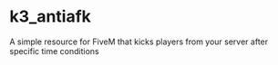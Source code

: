 # k3_antiafk
A simple resource for FiveM that kicks players from your server after specific time conditions
